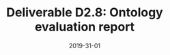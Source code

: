 ---
type: "document"
title:  "Deliverable D2.8: Ontology evaluation report"
date: 2019-31-01
download_link: "/assets/files/AC-WP2-QMUL-D2.8%20Ontology%20evaluation%20report.pdf"
license: CC-BY 4.0
---